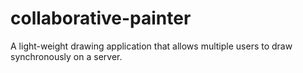 # collaborative-painter
A light-weight drawing application that allows multiple users to draw synchronously on a server.
